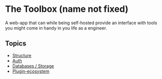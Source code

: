 # The Toolbox (name not fixed)
A web-app that can while being self-hosted provide an interface with tools you might come in handy in you life as a engineer.

## Topics
- [Structure](wiki/structure.md)
- [Auth](wiki/ABEA/README.md)
- [Databases / Storage]()
- [Plugin-ecosystem]()